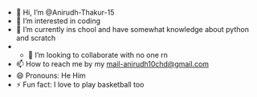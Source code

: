 - 👋 Hi, I’m @Anirudh-Thakur-15
- 👀 I’m interested in coding
- 🌱 I’m currently ins chool and have somewhat knowledge about python and scratch
- - 💞️ I’m looking to collaborate with no one rn
- 📫 How to reach me by my mail-anirudh10chd@gmail.com
- 😄 Pronouns: He Him
- ⚡ Fun fact: I love to play basketball too

<!---
Anirudh-Thakur-15/Anirudh-Thakur-15 is a ✨ special ✨ repository because its `README.md` (this file) appears on your GitHub profile.
You can click the Preview link to take a look at your changes.
--->
